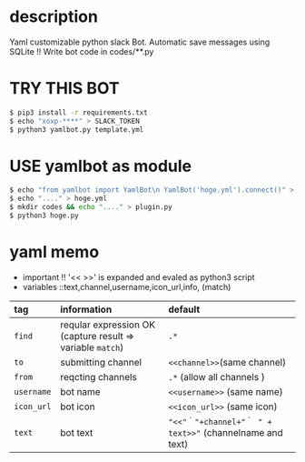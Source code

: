 # description
Yaml customizable python slack Bot.
Automatic save messages using SQLite !!
Write bot code in codes/**.py



# TRY THIS BOT

```sh
$ pip3 install -r requirements.txt
$ echo "xoxp-****" > SLACK_TOKEN
$ python3 yamlbot.py template.yml
```

# USE yamlbot as module
```sh
$ echo "from yamlbot import YamlBot\n YamlBot('hoge.yml').connect()" > hoge.py
$ echo "...." > hoge.yml
$ mkdir codes && echo "...." > plugin.py
$ python3 hoge.py
```


# yaml memo

- important !! '<< >>' is expanded and evaled as python3 script
- variables ::text,channel,username,icon_url,info, (match)

| tag | information | default |
|:--|:--|:--|
|`find`| reqular expression OK (capture result => variable `match`) | `.*`|
|`to`  | submitting channel | `<<channel>>`(same channel)|
|`from` | reqcting channels | `.*` (allow all channels )|
|`username` | bot name | `<<username>>` (same name)|
|`icon_url` | bot icon | `<<icon_url>>` (same icon)|
|`text` | bot text | `"<<"｀"+channel+"｀ " + text>>"` (channelname and text)|
